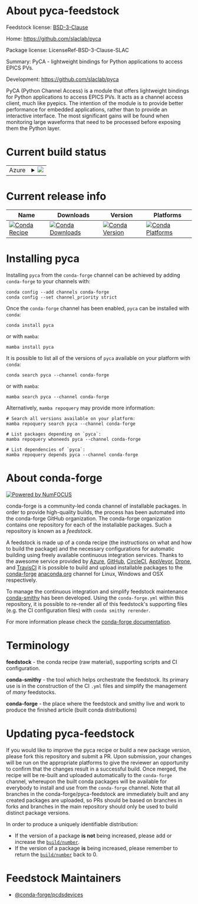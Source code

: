 About pyca-feedstock
====================

Feedstock license: [BSD-3-Clause](https://github.com/conda-forge/pyca-feedstock/blob/main/LICENSE.txt)

Home: https://github.com/slaclab/pyca

Package license: LicenseRef-BSD-3-Clause-SLAC

Summary: PyCA - lightweight bindings for Python applications to access EPICS PVs.

Development: https://github.com/slaclab/pyca

PyCA (Python Channel Access) is a module that offers lightweight
bindings for Python applications to access EPICS PVs. It acts as
a channel access client, much like pyepics. The intention of the
module is to provide better performance for embedded applications,
rather than to provide an interactive interface. The most significant
gains will be found when monitoring large waveforms that need to be
processed before exposing them the Python layer.


Current build status
====================


<table>
    
  <tr>
    <td>Azure</td>
    <td>
      <details>
        <summary>
          <a href="https://dev.azure.com/conda-forge/feedstock-builds/_build/latest?definitionId=8207&branchName=main">
            <img src="https://dev.azure.com/conda-forge/feedstock-builds/_apis/build/status/pyca-feedstock?branchName=main">
          </a>
        </summary>
        <table>
          <thead><tr><th>Variant</th><th>Status</th></tr></thead>
          <tbody><tr>
              <td>linux_64_epicscorelibs7.0.7.99.0.2numpy2.0python3.10.____cpython</td>
              <td>
                <a href="https://dev.azure.com/conda-forge/feedstock-builds/_build/latest?definitionId=8207&branchName=main">
                  <img src="https://dev.azure.com/conda-forge/feedstock-builds/_apis/build/status/pyca-feedstock?branchName=main&jobName=linux&configuration=linux%20linux_64_epicscorelibs7.0.7.99.0.2numpy2.0python3.10.____cpython" alt="variant">
                </a>
              </td>
            </tr><tr>
              <td>linux_64_epicscorelibs7.0.7.99.0.2numpy2.0python3.11.____cpython</td>
              <td>
                <a href="https://dev.azure.com/conda-forge/feedstock-builds/_build/latest?definitionId=8207&branchName=main">
                  <img src="https://dev.azure.com/conda-forge/feedstock-builds/_apis/build/status/pyca-feedstock?branchName=main&jobName=linux&configuration=linux%20linux_64_epicscorelibs7.0.7.99.0.2numpy2.0python3.11.____cpython" alt="variant">
                </a>
              </td>
            </tr><tr>
              <td>linux_64_epicscorelibs7.0.7.99.0.2numpy2.0python3.12.____cpython</td>
              <td>
                <a href="https://dev.azure.com/conda-forge/feedstock-builds/_build/latest?definitionId=8207&branchName=main">
                  <img src="https://dev.azure.com/conda-forge/feedstock-builds/_apis/build/status/pyca-feedstock?branchName=main&jobName=linux&configuration=linux%20linux_64_epicscorelibs7.0.7.99.0.2numpy2.0python3.12.____cpython" alt="variant">
                </a>
              </td>
            </tr><tr>
              <td>linux_64_epicscorelibs7.0.7.99.0.2numpy2.0python3.9.____cpython</td>
              <td>
                <a href="https://dev.azure.com/conda-forge/feedstock-builds/_build/latest?definitionId=8207&branchName=main">
                  <img src="https://dev.azure.com/conda-forge/feedstock-builds/_apis/build/status/pyca-feedstock?branchName=main&jobName=linux&configuration=linux%20linux_64_epicscorelibs7.0.7.99.0.2numpy2.0python3.9.____cpython" alt="variant">
                </a>
              </td>
            </tr><tr>
              <td>linux_64_epicscorelibs7.0.7.99.0.2numpy2python3.13.____cp313</td>
              <td>
                <a href="https://dev.azure.com/conda-forge/feedstock-builds/_build/latest?definitionId=8207&branchName=main">
                  <img src="https://dev.azure.com/conda-forge/feedstock-builds/_apis/build/status/pyca-feedstock?branchName=main&jobName=linux&configuration=linux%20linux_64_epicscorelibs7.0.7.99.0.2numpy2python3.13.____cp313" alt="variant">
                </a>
              </td>
            </tr><tr>
              <td>linux_64_epicscorelibs7.0.7.99.1.1numpy2.0python3.10.____cpython</td>
              <td>
                <a href="https://dev.azure.com/conda-forge/feedstock-builds/_build/latest?definitionId=8207&branchName=main">
                  <img src="https://dev.azure.com/conda-forge/feedstock-builds/_apis/build/status/pyca-feedstock?branchName=main&jobName=linux&configuration=linux%20linux_64_epicscorelibs7.0.7.99.1.1numpy2.0python3.10.____cpython" alt="variant">
                </a>
              </td>
            </tr><tr>
              <td>linux_64_epicscorelibs7.0.7.99.1.1numpy2.0python3.11.____cpython</td>
              <td>
                <a href="https://dev.azure.com/conda-forge/feedstock-builds/_build/latest?definitionId=8207&branchName=main">
                  <img src="https://dev.azure.com/conda-forge/feedstock-builds/_apis/build/status/pyca-feedstock?branchName=main&jobName=linux&configuration=linux%20linux_64_epicscorelibs7.0.7.99.1.1numpy2.0python3.11.____cpython" alt="variant">
                </a>
              </td>
            </tr><tr>
              <td>linux_64_epicscorelibs7.0.7.99.1.1numpy2.0python3.12.____cpython</td>
              <td>
                <a href="https://dev.azure.com/conda-forge/feedstock-builds/_build/latest?definitionId=8207&branchName=main">
                  <img src="https://dev.azure.com/conda-forge/feedstock-builds/_apis/build/status/pyca-feedstock?branchName=main&jobName=linux&configuration=linux%20linux_64_epicscorelibs7.0.7.99.1.1numpy2.0python3.12.____cpython" alt="variant">
                </a>
              </td>
            </tr><tr>
              <td>linux_64_epicscorelibs7.0.7.99.1.1numpy2.0python3.9.____cpython</td>
              <td>
                <a href="https://dev.azure.com/conda-forge/feedstock-builds/_build/latest?definitionId=8207&branchName=main">
                  <img src="https://dev.azure.com/conda-forge/feedstock-builds/_apis/build/status/pyca-feedstock?branchName=main&jobName=linux&configuration=linux%20linux_64_epicscorelibs7.0.7.99.1.1numpy2.0python3.9.____cpython" alt="variant">
                </a>
              </td>
            </tr><tr>
              <td>linux_64_epicscorelibs7.0.7.99.1.1numpy2python3.13.____cp313</td>
              <td>
                <a href="https://dev.azure.com/conda-forge/feedstock-builds/_build/latest?definitionId=8207&branchName=main">
                  <img src="https://dev.azure.com/conda-forge/feedstock-builds/_apis/build/status/pyca-feedstock?branchName=main&jobName=linux&configuration=linux%20linux_64_epicscorelibs7.0.7.99.1.1numpy2python3.13.____cp313" alt="variant">
                </a>
              </td>
            </tr><tr>
              <td>osx_64_epicscorelibs7.0.7.99.0.2numpy2.0python3.10.____cpython</td>
              <td>
                <a href="https://dev.azure.com/conda-forge/feedstock-builds/_build/latest?definitionId=8207&branchName=main">
                  <img src="https://dev.azure.com/conda-forge/feedstock-builds/_apis/build/status/pyca-feedstock?branchName=main&jobName=osx&configuration=osx%20osx_64_epicscorelibs7.0.7.99.0.2numpy2.0python3.10.____cpython" alt="variant">
                </a>
              </td>
            </tr><tr>
              <td>osx_64_epicscorelibs7.0.7.99.0.2numpy2.0python3.11.____cpython</td>
              <td>
                <a href="https://dev.azure.com/conda-forge/feedstock-builds/_build/latest?definitionId=8207&branchName=main">
                  <img src="https://dev.azure.com/conda-forge/feedstock-builds/_apis/build/status/pyca-feedstock?branchName=main&jobName=osx&configuration=osx%20osx_64_epicscorelibs7.0.7.99.0.2numpy2.0python3.11.____cpython" alt="variant">
                </a>
              </td>
            </tr><tr>
              <td>osx_64_epicscorelibs7.0.7.99.0.2numpy2.0python3.12.____cpython</td>
              <td>
                <a href="https://dev.azure.com/conda-forge/feedstock-builds/_build/latest?definitionId=8207&branchName=main">
                  <img src="https://dev.azure.com/conda-forge/feedstock-builds/_apis/build/status/pyca-feedstock?branchName=main&jobName=osx&configuration=osx%20osx_64_epicscorelibs7.0.7.99.0.2numpy2.0python3.12.____cpython" alt="variant">
                </a>
              </td>
            </tr><tr>
              <td>osx_64_epicscorelibs7.0.7.99.0.2numpy2.0python3.9.____cpython</td>
              <td>
                <a href="https://dev.azure.com/conda-forge/feedstock-builds/_build/latest?definitionId=8207&branchName=main">
                  <img src="https://dev.azure.com/conda-forge/feedstock-builds/_apis/build/status/pyca-feedstock?branchName=main&jobName=osx&configuration=osx%20osx_64_epicscorelibs7.0.7.99.0.2numpy2.0python3.9.____cpython" alt="variant">
                </a>
              </td>
            </tr><tr>
              <td>osx_64_epicscorelibs7.0.7.99.0.2numpy2python3.13.____cp313</td>
              <td>
                <a href="https://dev.azure.com/conda-forge/feedstock-builds/_build/latest?definitionId=8207&branchName=main">
                  <img src="https://dev.azure.com/conda-forge/feedstock-builds/_apis/build/status/pyca-feedstock?branchName=main&jobName=osx&configuration=osx%20osx_64_epicscorelibs7.0.7.99.0.2numpy2python3.13.____cp313" alt="variant">
                </a>
              </td>
            </tr><tr>
              <td>osx_64_epicscorelibs7.0.7.99.1.1numpy2.0python3.10.____cpython</td>
              <td>
                <a href="https://dev.azure.com/conda-forge/feedstock-builds/_build/latest?definitionId=8207&branchName=main">
                  <img src="https://dev.azure.com/conda-forge/feedstock-builds/_apis/build/status/pyca-feedstock?branchName=main&jobName=osx&configuration=osx%20osx_64_epicscorelibs7.0.7.99.1.1numpy2.0python3.10.____cpython" alt="variant">
                </a>
              </td>
            </tr><tr>
              <td>osx_64_epicscorelibs7.0.7.99.1.1numpy2.0python3.11.____cpython</td>
              <td>
                <a href="https://dev.azure.com/conda-forge/feedstock-builds/_build/latest?definitionId=8207&branchName=main">
                  <img src="https://dev.azure.com/conda-forge/feedstock-builds/_apis/build/status/pyca-feedstock?branchName=main&jobName=osx&configuration=osx%20osx_64_epicscorelibs7.0.7.99.1.1numpy2.0python3.11.____cpython" alt="variant">
                </a>
              </td>
            </tr><tr>
              <td>osx_64_epicscorelibs7.0.7.99.1.1numpy2.0python3.12.____cpython</td>
              <td>
                <a href="https://dev.azure.com/conda-forge/feedstock-builds/_build/latest?definitionId=8207&branchName=main">
                  <img src="https://dev.azure.com/conda-forge/feedstock-builds/_apis/build/status/pyca-feedstock?branchName=main&jobName=osx&configuration=osx%20osx_64_epicscorelibs7.0.7.99.1.1numpy2.0python3.12.____cpython" alt="variant">
                </a>
              </td>
            </tr><tr>
              <td>osx_64_epicscorelibs7.0.7.99.1.1numpy2.0python3.9.____cpython</td>
              <td>
                <a href="https://dev.azure.com/conda-forge/feedstock-builds/_build/latest?definitionId=8207&branchName=main">
                  <img src="https://dev.azure.com/conda-forge/feedstock-builds/_apis/build/status/pyca-feedstock?branchName=main&jobName=osx&configuration=osx%20osx_64_epicscorelibs7.0.7.99.1.1numpy2.0python3.9.____cpython" alt="variant">
                </a>
              </td>
            </tr><tr>
              <td>osx_64_epicscorelibs7.0.7.99.1.1numpy2python3.13.____cp313</td>
              <td>
                <a href="https://dev.azure.com/conda-forge/feedstock-builds/_build/latest?definitionId=8207&branchName=main">
                  <img src="https://dev.azure.com/conda-forge/feedstock-builds/_apis/build/status/pyca-feedstock?branchName=main&jobName=osx&configuration=osx%20osx_64_epicscorelibs7.0.7.99.1.1numpy2python3.13.____cp313" alt="variant">
                </a>
              </td>
            </tr>
          </tbody>
        </table>
      </details>
    </td>
  </tr>
</table>

Current release info
====================

| Name | Downloads | Version | Platforms |
| --- | --- | --- | --- |
| [![Conda Recipe](https://img.shields.io/badge/recipe-pyca-green.svg)](https://anaconda.org/conda-forge/pyca) | [![Conda Downloads](https://img.shields.io/conda/dn/conda-forge/pyca.svg)](https://anaconda.org/conda-forge/pyca) | [![Conda Version](https://img.shields.io/conda/vn/conda-forge/pyca.svg)](https://anaconda.org/conda-forge/pyca) | [![Conda Platforms](https://img.shields.io/conda/pn/conda-forge/pyca.svg)](https://anaconda.org/conda-forge/pyca) |

Installing pyca
===============

Installing `pyca` from the `conda-forge` channel can be achieved by adding `conda-forge` to your channels with:

```
conda config --add channels conda-forge
conda config --set channel_priority strict
```

Once the `conda-forge` channel has been enabled, `pyca` can be installed with `conda`:

```
conda install pyca
```

or with `mamba`:

```
mamba install pyca
```

It is possible to list all of the versions of `pyca` available on your platform with `conda`:

```
conda search pyca --channel conda-forge
```

or with `mamba`:

```
mamba search pyca --channel conda-forge
```

Alternatively, `mamba repoquery` may provide more information:

```
# Search all versions available on your platform:
mamba repoquery search pyca --channel conda-forge

# List packages depending on `pyca`:
mamba repoquery whoneeds pyca --channel conda-forge

# List dependencies of `pyca`:
mamba repoquery depends pyca --channel conda-forge
```


About conda-forge
=================

[![Powered by
NumFOCUS](https://img.shields.io/badge/powered%20by-NumFOCUS-orange.svg?style=flat&colorA=E1523D&colorB=007D8A)](https://numfocus.org)

conda-forge is a community-led conda channel of installable packages.
In order to provide high-quality builds, the process has been automated into the
conda-forge GitHub organization. The conda-forge organization contains one repository
for each of the installable packages. Such a repository is known as a *feedstock*.

A feedstock is made up of a conda recipe (the instructions on what and how to build
the package) and the necessary configurations for automatic building using freely
available continuous integration services. Thanks to the awesome service provided by
[Azure](https://azure.microsoft.com/en-us/services/devops/), [GitHub](https://github.com/),
[CircleCI](https://circleci.com/), [AppVeyor](https://www.appveyor.com/),
[Drone](https://cloud.drone.io/welcome), and [TravisCI](https://travis-ci.com/)
it is possible to build and upload installable packages to the
[conda-forge](https://anaconda.org/conda-forge) [anaconda.org](https://anaconda.org/)
channel for Linux, Windows and OSX respectively.

To manage the continuous integration and simplify feedstock maintenance
[conda-smithy](https://github.com/conda-forge/conda-smithy) has been developed.
Using the ``conda-forge.yml`` within this repository, it is possible to re-render all of
this feedstock's supporting files (e.g. the CI configuration files) with ``conda smithy rerender``.

For more information please check the [conda-forge documentation](https://conda-forge.org/docs/).

Terminology
===========

**feedstock** - the conda recipe (raw material), supporting scripts and CI configuration.

**conda-smithy** - the tool which helps orchestrate the feedstock.
                   Its primary use is in the construction of the CI ``.yml`` files
                   and simplify the management of *many* feedstocks.

**conda-forge** - the place where the feedstock and smithy live and work to
                  produce the finished article (built conda distributions)


Updating pyca-feedstock
=======================

If you would like to improve the pyca recipe or build a new
package version, please fork this repository and submit a PR. Upon submission,
your changes will be run on the appropriate platforms to give the reviewer an
opportunity to confirm that the changes result in a successful build. Once
merged, the recipe will be re-built and uploaded automatically to the
`conda-forge` channel, whereupon the built conda packages will be available for
everybody to install and use from the `conda-forge` channel.
Note that all branches in the conda-forge/pyca-feedstock are
immediately built and any created packages are uploaded, so PRs should be based
on branches in forks and branches in the main repository should only be used to
build distinct package versions.

In order to produce a uniquely identifiable distribution:
 * If the version of a package **is not** being increased, please add or increase
   the [``build/number``](https://docs.conda.io/projects/conda-build/en/latest/resources/define-metadata.html#build-number-and-string).
 * If the version of a package **is** being increased, please remember to return
   the [``build/number``](https://docs.conda.io/projects/conda-build/en/latest/resources/define-metadata.html#build-number-and-string)
   back to 0.

Feedstock Maintainers
=====================

* [@conda-forge/pcdsdevices](https://github.com/orgs/conda-forge/teams/pcdsdevices/)

